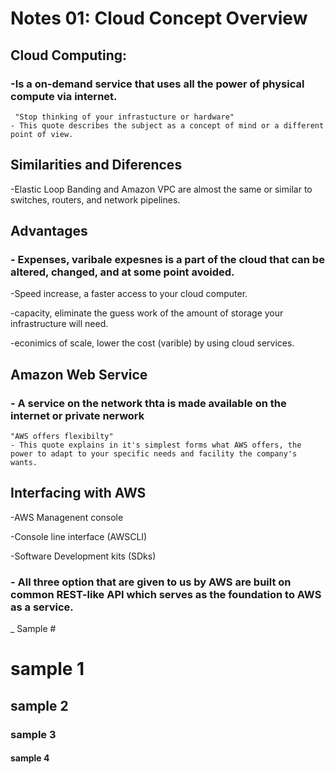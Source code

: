 # Notes 01: Cloud Concept Overview

## Cloud Computing:
### -Is a on-demand service that uses all the power of physical compute via internet. 

     "Stop thinking of your infrastucture or hardware"
    - This quote describes the subject as a concept of mind or a different point of view.

## Similarities and Diferences 
-Elastic Loop Banding and Amazon VPC are almost the same or similar to switches, routers, and network pipelines. 

## Advantages 
### - Expenses, varibale expesnes is a part of the cloud that can be altered, changed, and at some point avoided.

-Speed increase, a faster access to your cloud computer.

-capacity, eliminate the guess work of the amount of storage your infrastructure will need.

-econimics of scale, lower the cost (varible) by using cloud services.

## Amazon Web Service
### - A service on the network thta is made available on the internet or private nerwork 
 
    "AWS offers flexibilty"
    - This quote explains in it's simplest forms what AWS offers, the power to adapt to your specific needs and facility the company's wants.

## Interfacing with AWS

-AWS Managenent console 

-Console line interface (AWSCLI)

-Software Development kits (SDks)

### - All three option that are given to us by AWS are built on common REST-like API which serves as the foundation to AWS as a service. 

_ Sample #
# sample 1
## sample 2
### sample 3
#### sample 4
